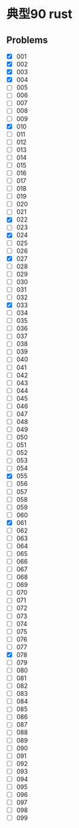 # 典型90 rust

## Problems

- [x] 001
- [x] 002
- [x] 003
- [x] 004
- [ ] 005
- [ ] 006
- [ ] 007
- [ ] 008
- [ ] 009
- [x] 010
- [ ] 011
- [ ] 012
- [ ] 013
- [ ] 014
- [ ] 015
- [ ] 016
- [ ] 017
- [ ] 018
- [ ] 019
- [ ] 020
- [ ] 021
- [x] 022
- [ ] 023
- [x] 024
- [ ] 025
- [ ] 026
- [x] 027
- [ ] 028
- [ ] 029
- [ ] 030
- [ ] 031
- [ ] 032
- [x] 033
- [ ] 034
- [ ] 035
- [ ] 036
- [ ] 037
- [ ] 038
- [ ] 039
- [ ] 040
- [ ] 041
- [ ] 042
- [ ] 043
- [ ] 044
- [ ] 045
- [ ] 046
- [ ] 047
- [ ] 048
- [ ] 049
- [ ] 050
- [ ] 051
- [ ] 052
- [ ] 053
- [ ] 054
- [x] 055
- [ ] 056
- [ ] 057
- [ ] 058
- [ ] 059
- [ ] 060
- [x] 061
- [ ] 062
- [ ] 063
- [ ] 064
- [ ] 065
- [ ] 066
- [ ] 067
- [ ] 068
- [ ] 069
- [ ] 070
- [ ] 071
- [ ] 072
- [ ] 073
- [ ] 074
- [ ] 075
- [ ] 076
- [ ] 077
- [x] 078
- [ ] 079
- [ ] 080
- [ ] 081
- [ ] 082
- [ ] 083
- [ ] 084
- [ ] 085
- [ ] 086
- [ ] 087
- [ ] 088
- [ ] 089
- [ ] 090
- [ ] 091
- [ ] 092
- [ ] 093
- [ ] 094
- [ ] 095
- [ ] 096
- [ ] 097
- [ ] 098
- [ ] 099
